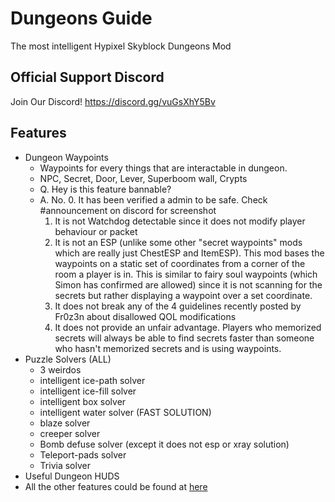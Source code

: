 # Dungeons Guide
The most intelligent Hypixel Skyblock Dungeons Mod
## Official Support Discord
Join Our Discord! https://discord.gg/vuGsXhY5Bv 
## Features
- Dungeon Waypoints
  - Waypoints for every things that are interactable in dungeon.
  - NPC, Secret, Door, Lever, Superboom wall, Crypts
  - Q. Hey is this feature bannable?
  - A. No.
    0. It has been verified a admin to be safe. Check #announcement on discord for screenshot
    1. It is not Watchdog detectable since it does not modify player behaviour or packet
    2. It is not an ESP (unlike some other "secret waypoints" mods which are really just ChestESP and ItemESP). This mod bases the waypoints on a static set of coordinates from a corner of the room a player is in. This is similar to fairy soul waypoints (which Simon has confirmed are allowed) since it is not scanning for the secrets but rather displaying a waypoint over a set coordinate.
    3. It does not break any of the 4 guidelines recently posted by Fr0z3n about disallowed QOL modifications
    4. It does not provide an unfair advantage. Players who memorized secrets will always be able to find secrets faster than someone who hasn't memorized secrets and is using waypoints. 
- Puzzle Solvers (ALL)
  - 3 weirdos
  - intelligent ice-path solver
  - intelligent ice-fill solver
  - intelligent box solver
  - intelligent water solver (FAST SOLUTION)
  - blaze solver
  - creeper solver
  - Bomb defuse solver (except it does not esp or xray solution)
  - Teleport-pads solver
  - Trivia solver
- Useful Dungeon HUDS
- All the other features could be found at [here](https://dungeonsguide.gitbook.io/)

